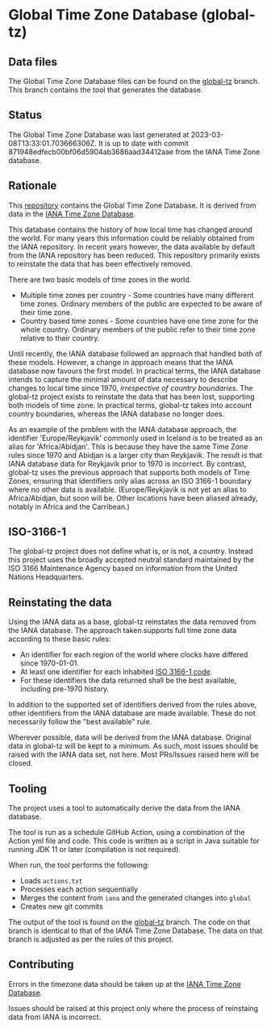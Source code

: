 # Global Time Zone Database (global-tz)

## Data files

The Global Time Zone Database files can be found on the [global-tz](https://github.com/JodaOrg/global-tz/tree/global-tz) branch.
This branch contains the tool that generates the database.

## Status

The Global Time Zone Database was last generated at 2023-03-08T13:33:01.703666306Z.
It is up to date with commit 871948edfecb00bf06d5904ab3686aad34412aae from the IANA Time Zone database.


## Rationale

This [repository](https://github.com/JodaOrg/global-tz) contains the Global Time Zone Database.
It is derived from data in the [IANA Time Zone Database](https://github.com/eggert/tz).

This database contains the history of how local time has changed around the world.
For many years this information could be reliably obtained from the IANA repository.
In recent years however, the data available by default from the IANA repository has been reduced.
This repository primarily exists to reinstate the data that has been effectively removed.

There are two basic models of time zones in the world.

* Multiple time zones per country - Some countries have many different time zones.
  Ordinary members of the public are expected to be aware of their time zone.
* Country based time zones - Some countries have one time zone for the whole country.
  Ordinary members of the public refer to their time zone relative to their country.

Until recently, the IANA database followed an approach that handled both of these models.
However, a change in approach means that the IANA database now favours the first model.
In practical terms, the IANA database intends to capture the minimal amount of data necessary to describe
changes to local time since 1970, *irrespective of country boundaries*.
The global-tz project exists to reinstate the data that has been lost, supporting both models of time zone.
In practical terms, global-tz takes into account country boundaries, whereas the IANA database no longer does.

As an example of the problem with the IANA database approach, the identifier 'Europe/Reykjavik' commonly
used in Iceland is to be treated as an alias for 'Africa/Abidjan'.
This is because they have the same Time Zone rules since 1970 and Abidjan is a larger city than Reykjavik.
The result is that IANA database data for Reykjavik prior to 1970 is incorrect.
By contrast, global-tz uses the previous approach that supports both models of Time Zones,
ensuring that identifiers only alias across an ISO 3166-1 boundary where no other data is available.
(Europe/Reykjavik is not yet an alias to Africa/Abidjan, but soon will be.
Other locations have been aliased already, notably in Africa and the Carribean.)


## ISO-3166-1

The global-tz project does not define what is, or is not, a country.
Instead this project uses the broadly accepted neutral standard maintained by the ISO 3166 Maintenance Agency
based on information from the United Nations Headquarters.


## Reinstating the data

Using the IANA data as a base, global-tz reinstates the data removed from the IANA database.
The approach taken supports full time zone data according to these basic rules:

* An identifier for each region of the world where clocks have differed since 1970-01-01.
* At least one identifier for each inhabited [ISO 3166-1 code](https://en.wikipedia.org/wiki/ISO_3166-1).
* For these identifiers the data returned shall be the best available, including pre-1970 history.

In addition to the supported set of identifiers derived from the rules above, other identifiers from the IANA database are made available.
These do not necessarily follow the "best available" rule.

Wherever possible, data will be derived from the IANA database.
Original data in global-tz will be kept to a minimum.
As such, most issues should be raised with the IANA data set, not here.
Most PRs/Issues raised here will be closed.


## Tooling

The project uses a tool to automatically derive the data from the IANA database.

The tool is run as a schedule GitHub Action, using a combination of the Action yml file and code.
This code is written as a script in Java suitable for running JDK 11 or later (compilation is not required).

When run, the tool performs the following:

* Loads `actions.txt`
* Processes each action sequentially
* Merges the content from `iana` and the generated changes into `global`
* Creates new git commits

The output of the tool is found on the [global-tz](https://github.com/JodaOrg/global-tz/tree/global-tz) branch.
The code on that branch is identical to that of the IANA Time Zone Database.
The data on that branch is adjusted as per the rules of this project.


## Contributing

Errors in the timezone data should be taken up at the [IANA Time Zone Database](https://github.com/eggert/tz).

Issues should be raised at this project only where the process of reinstaing data from IANA is incorrect.
